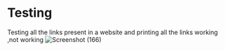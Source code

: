 # Testing
Testing all the links present in a website and printing all the links working ,not working
![Screenshot (166)](https://user-images.githubusercontent.com/65856872/98559868-276c9680-22cd-11eb-8168-9c8056da7e33.png)
